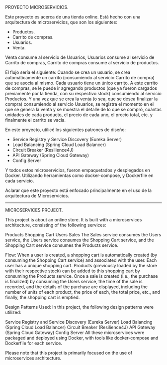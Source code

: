PROYECTO MICROSERVICIOS.

Este proyecto es acerca de una tienda online. Está hecho con una arquitectura de microservicios, que son los siguientes:
- Productos.
- Carrito de compras.
- Usuarios.
- Venta.

Venta consume al servicio de Usuarios, Usuarios consume al servicio de Carrito de compras, Carrito de compras consume al servicio de productos.

El flujo sería el siguiente:
Cuando se crea un usuario, se crea automáticamente un carrito (consumiendo al servicio Carrito de compra) que se asocia al mismo. Cada usuario tiene un único carrito. A este carrito de compras, 
se le puede ir agregando productos (que ya fueron cargados previamente por la tienda, con su respectivo stock) consumiendo al servicio Productos. Y una vez que se crea la venta (o sea, que se desea finalizar 
la compra) consumiendo al servicio Usuarios, se registra el momento en el que se genera la venta y se muestra el detalle de lo que se compró, cuántas unidades de cada producto, el precio de cada uno, 
el precio total, etc. y finalmente el carrito se vacía.

En este proyecto, utilicé los siguientes patrones de diseño:
- Service Registry y Service Discovery (Eureka Server)
- Load Balancing (Spring Cloud Load Balancer)
- Circuit Breaker (Resilience4J)
- API Gateway (Spring Cloud Gateway)
- Config Server

Y todos estos microservicios, fueron empaquetados y desplegados en Docker. Utilizando herramientas como docker-compose, y Dockerfile en cada servicio.

Aclarar que este proyecto está enfocado principalmente en el uso de la arquitectura de Microservicios.


-------------------------------------------------------------------------------------------------------------------------------------------------------

MICROSERVICES PROJECT.

This project is about an online store. It is built with a microservices architecture, consisting of the following services:

Products
Shopping Cart
Users
Sales
The Sales service consumes the Users service, the Users service consumes the Shopping Cart service, and the Shopping Cart service consumes the Products service.

Flow:
When a user is created, a shopping cart is automatically created (by consuming the Shopping Cart service) and associated with the user. Each user has a unique shopping cart. Products (previously loaded by the store with their respective stock) can be added to this shopping cart by consuming the Products service. Once a sale is created (i.e., the purchase is finalized) by consuming the Users service, the time of the sale is recorded, and the details of the purchase are displayed, including the number of units of each product, the price of each, the total price, etc., and finally, the shopping cart is emptied.

Design Patterns Used:
In this project, the following design patterns were utilized:

Service Registry and Service Discovery (Eureka Server)
Load Balancing (Spring Cloud Load Balancer)
Circuit Breaker (Resilience4J)
API Gateway (Spring Cloud Gateway)
Config Server
All these microservices were packaged and deployed using Docker, with tools like docker-compose and Dockerfile for each service.

Please note that this project is primarily focused on the use of microservices architecture.
